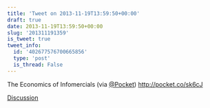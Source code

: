 ```yaml
---
title: 'Tweet on 2013-11-19T13:59:50+00:00'
draft: true
date: 2013-11-19T13:59:50+00:00
slug: '201311191359'
is_tweet: true
tweet_info:
  id: '402677576700665856'
  type: 'post'
  is_thread: False
---
```




The Economics of Infomercials (via [@Pocket](https://x.com/Pocket)) <http://pocket.co/sk6cJ>

[Discussion](https://x.com/sytelus/status/402677576700665856)
